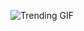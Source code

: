 ![Trending GIF](https://media4.giphy.com/media/v1.Y2lkPThiYjIxNzcyZXA2N3V2dnY5eW9yemwzaGU1eDcxM2pkNmN3M3d6bDU5dWtpeW5tcyZlcD12MV9naWZzX3NlYXJjaCZjdD1n/bGgsc5mWoryfgKBx1u/giphy.gif)
